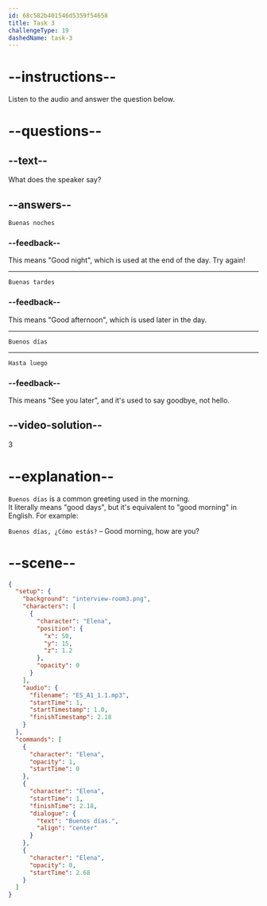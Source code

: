 ```yaml
---
id: 68c582b401546d5359f54658
title: Task 3
challengeType: 19
dashedName: task-3
---
```

<!-- (Audio) Elena: Buenos días -->

# --instructions--

Listen to the audio and answer the question below.

# --questions--

## --text--

What does the speaker say?

## --answers--

`Buenas noches`

### --feedback--

This means "Good night", which is used at the end of the day. Try again!

---

`Buenas tardes`

### --feedback--

This means "Good afternoon", which is used later in the day.

---

`Buenos días`

---

`Hasta luego`

### --feedback--

This means "See you later", and it's used to say goodbye, not hello.

## --video-solution--

3

# --explanation--

`Buenos días` is a common greeting used in the morning.  
It literally means "good days", but it's equivalent to "good morning" in English. For example:  

`Buenos días, ¿Cómo estás?` – Good morning, how are you?

# --scene--

```json
{
  "setup": {
    "background": "interview-room3.png",
    "characters": [
      {
        "character": "Elena",
        "position": {
          "x": 50,
          "y": 15,
          "z": 1.2
        },
        "opacity": 0
      }
    ],
    "audio": {
      "filename": "ES_A1_1.1.mp3",
      "startTime": 1,
      "startTimestamp": 1.0,
      "finishTimestamp": 2.18
    }
  },
  "commands": [
    {
      "character": "Elena",
      "opacity": 1,
      "startTime": 0
    },
    {
      "character": "Elena",
      "startTime": 1,
      "finishTime": 2.18,
      "dialogue": {
        "text": "Buenos días.",
        "align": "center"
      }
    },
    {
      "character": "Elena",
      "opacity": 0,
      "startTime": 2.68
    }
  ]
}
```

